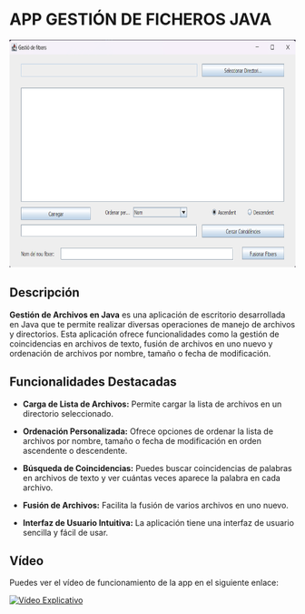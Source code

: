 # APP GESTIÓN DE FICHEROS JAVA

<img src="https://github.com/LaClCr/Gesti-nFicheros_JAVA/blob/cb78882b277e08719eab558208607fd2b7d3a47b/capturaJavaFitxers.png" width='600' height='400'>

## Descripción

**Gestión de Archivos en Java** es una aplicación de escritorio desarrollada en Java que te permite realizar diversas operaciones de manejo de archivos y directorios. Esta aplicación ofrece funcionalidades como la gestión de coincidencias en archivos de texto, fusión de archivos en uno nuevo y ordenación de archivos por nombre, tamaño o fecha de modificación.

## Funcionalidades Destacadas

- **Carga de Lista de Archivos:** Permite cargar la lista de archivos en un directorio seleccionado.

- **Ordenación Personalizada:** Ofrece opciones de ordenar la lista de archivos por nombre, tamaño o fecha de modificación en orden ascendente o descendente.

- **Búsqueda de Coincidencias:** Puedes buscar coincidencias de palabras en archivos de texto y ver cuántas veces aparece la palabra en cada archivo.

- **Fusión de Archivos:** Facilita la fusión de varios archivos en uno nuevo.

- **Interfaz de Usuario Intuitiva:** La aplicación tiene una interfaz de usuario sencilla y fácil de usar.

## Vídeo 

Puedes ver el vídeo de funcionamiento de la app en el siguiente enlace:

[![Vídeo Explicativo](https://www.youtube.com/watch?v=C5QNoJ00ZDw&t=29s)](https://www.youtube.com/watch?v=C5QNoJ00ZDw&t=29s)
